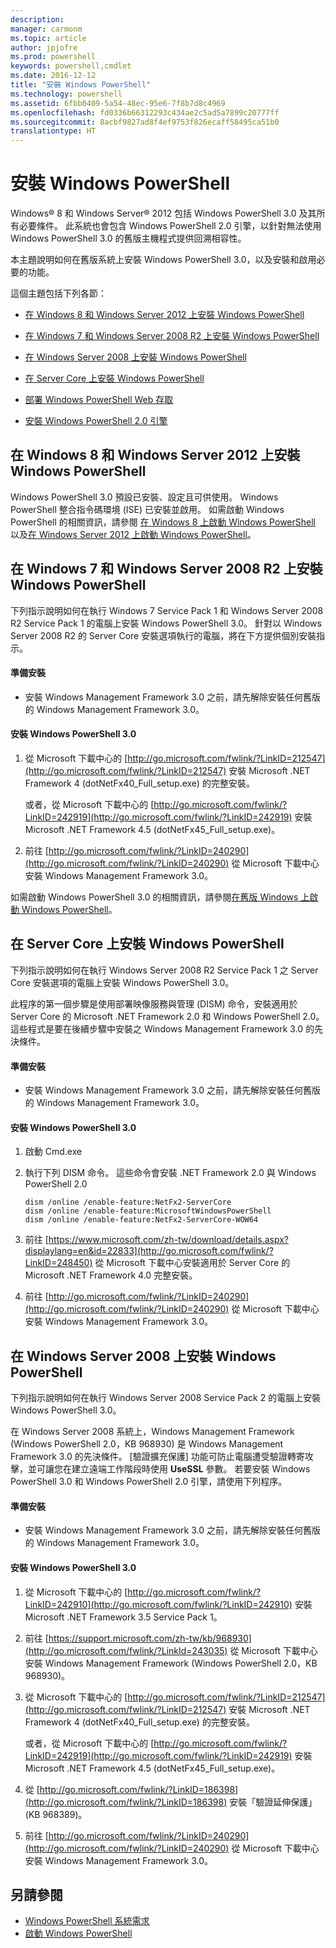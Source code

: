 ```yaml
---
description: 
manager: carmonm
ms.topic: article
author: jpjofre
ms.prod: powershell
keywords: powershell,cmdlet
ms.date: 2016-12-12
title: "安裝 Windows PowerShell"
ms.technology: powershell
ms.assetid: 6fbb0409-5a54-48ec-95e6-7f8b7d8c4969
ms.openlocfilehash: fd0336b66312293c434ae2c5ad5a7899c20777ff
ms.sourcegitcommit: 8acbf9827ad8f4ef9753f826ecaff58495ca51b0
translationtype: HT
---
```

# <a name="installing-windows-powershell"></a>安裝 Windows PowerShell
Windows® 8 和 Windows Server® 2012 包括 Windows PowerShell 3.0 及其所有必要條件。 此系統也會包含 Windows PowerShell 2.0 引擎，以針對無法使用 Windows PowerShell 3.0 的舊版主機程式提供回溯相容性。

本主題說明如何在舊版系統上安裝 Windows PowerShell 3.0，以及安裝和啟用必要的功能。

這個主題包括下列各節：

-   [在 Windows 8 和 Windows Server 2012 上安裝 Windows PowerShell](Installing-Windows-PowerShell.md#BKMK_InstallingOnWindows8andWindowsServer2012)

-   [在 Windows 7 和 Windows Server 2008 R2 上安裝 Windows PowerShell](Installing-Windows-PowerShell.md#BKMK_InstallingOnWindows7andWindowsServer2008R2)

-   [在 Windows Server 2008 上安裝 Windows PowerShell](Installing-Windows-PowerShell.md#BKMK_InstallingOnWindowsServer2008LH)

-   [在 Server Core 上安裝 Windows PowerShell](Installing-Windows-PowerShell.md#BKMK_InstallingOnServerCore)

-   [部署 Windows PowerShell Web 存取](https://technet.microsoft.com/en-us/library/639d0eff-98a3-4124-b52c-26921ebd98b0)

-   [安裝 Windows PowerShell 2.0 引擎](Installing-the-Windows-PowerShell-2.0-Engine.md)

## <a name="a-namebkmkinstallingonwindows8andwindowsserver2012ainstalling-windows-powershell-on-windows-8-and-windows-server-2012"></a><a name="BKMK_InstallingOnWindows8andWindowsServer2012"></a>在 Windows 8 和 Windows Server 2012 上安裝 Windows PowerShell
Windows PowerShell 3.0 預設已安裝、設定且可供使用。 Windows PowerShell 整合指令碼環境 (ISE) 已安裝並啟用。 如需啟動 Windows PowerShell 的相關資訊，請參閱 [在 Windows 8 上啟動 Windows PowerShell](https://technet.microsoft.com/en-us/library/d7be1668-8617-4890-ad90-dd9765fbd2c3) 以及[在 Windows Server 2012 上啟動 Windows PowerShell](https://technet.microsoft.com/library/hh831491.aspx#BKMK_powershell)。

## <a name="a-namebkmkinstallingonwindows7andwindowsserver2008r2ainstalling-windows-powershell-on-windows-7-and-windows-server-2008-r2"></a><a name="BKMK_InstallingOnWindows7andWindowsServer2008R2"></a>在 Windows 7 和 Windows Server 2008 R2 上安裝 Windows PowerShell
下列指示說明如何在執行 Windows 7 Service Pack 1 和 Windows Server 2008 R2 Service Pack 1 的電腦上安裝 Windows PowerShell 3.0。 針對以 Windows Server 2008 R2 的 Server Core 安裝選項執行的電腦，將在下方提供個別安裝指示。

#### <a name="getting-ready-to-install"></a>準備安裝

-   安裝 Windows Management Framework 3.0 之前，請先解除安裝任何舊版的 Windows Management Framework 3.0。

#### <a name="to-install-windows-powershell-30"></a>安裝 Windows PowerShell 3.0

1.  從 Microsoft 下載中心的 [http://go.microsoft.com/fwlink/?LinkID=212547](http://go.microsoft.com/fwlink/?LinkID=212547) 安裝 Microsoft .NET Framework 4 (dotNetFx40_Full_setup.exe) 的完整安裝。

    或者，從 Microsoft 下載中心的 [http://go.microsoft.com/fwlink/?LinkID=242919](http://go.microsoft.com/fwlink/?LinkID=242919) 安裝 Microsoft .NET Framework 4.5 (dotNetFx45_Full_setup.exe)。

2.  前往 [http://go.microsoft.com/fwlink/?LinkID=240290](http://go.microsoft.com/fwlink/?LinkID=240290) 從 Microsoft 下載中心安裝 Windows Management Framework 3.0。

如需啟動 Windows PowerShell 3.0 的相關資訊，請參閱[在舊版 Windows 上啟動 Windows PowerShell](Starting-Windows-PowerShell-on-Earlier-Versions-of-Windows.md)。

## <a name="a-namebkmkinstallingonservercoreainstalling-windows-powershell-on-server-core"></a><a name="BKMK_InstallingOnServerCore"></a>在 Server Core 上安裝 Windows PowerShell
下列指示說明如何在執行 Windows Server 2008 R2 Service Pack 1 之 Server Core 安裝選項的電腦上安裝 Windows PowerShell 3.0。

此程序的第一個步驟是使用部署映像服務與管理 (DISM) 命令，安裝適用於 Server Core 的 Microsoft .NET Framework 2.0 和 Windows PowerShell 2.0。 這些程式是要在後續步驟中安裝之 Windows Management Framework 3.0 的先決條件。

#### <a name="getting-ready-to-install"></a>準備安裝

-   安裝 Windows Management Framework 3.0 之前，請先解除安裝任何舊版的 Windows Management Framework 3.0。

#### <a name="to-install-windows-powershell-30"></a>安裝 Windows PowerShell 3.0

1.  啟動 Cmd.exe

2.  執行下列 DISM 命令。 這些命令會安裝 .NET Framework 2.0 與 Windows PowerShell 2.0

    ```
    dism /online /enable-feature:NetFx2-ServerCore
    dism /online /enable-feature:MicrosoftWindowsPowerShell
    dism /online /enable-feature:NetFx2-ServerCore-WOW64
    ```

3.  前往 [https://www.microsoft.com/zh-tw/download/details.aspx?displaylang=en&id=22833](http://go.microsoft.com/fwlink/?LinkID=248450) 從 Microsoft 下載中心安裝適用於 Server Core 的 Microsoft .NET Framework 4.0 完整安裝。

4.  前往 [http://go.microsoft.com/fwlink/?LinkID=240290](http://go.microsoft.com/fwlink/?LinkID=240290) 從 Microsoft 下載中心安裝 Windows Management Framework 3.0。

## <a name="a-namebkmkinstallingonwindowsserver2008lhainstalling-windows-powershell-on-windows-server-2008"></a><a name="BKMK_InstallingOnWindowsServer2008LH"></a>在 Windows Server 2008 上安裝 Windows PowerShell
下列指示說明如何在執行 Windows Server 2008 Service Pack 2 的電腦上安裝 Windows PowerShell 3.0。

在 Windows Server 2008 系統上，Windows Management Framework (Windows PowerShell 2.0，KB 968930) 是 Windows Management Framework 3.0 的先決條件。 [驗證擴充保護] 功能可防止電腦遭受驗證轉寄攻擊，並可讓您在建立遠端工作階段時使用 **UseSSL** 參數。 若要安裝 Windows PowerShell 3.0 和 Windows PowerShell 2.0 引擎，請使用下列程序。

#### <a name="getting-ready-to-install"></a>準備安裝

-   安裝 Windows Management Framework 3.0 之前，請先解除安裝任何舊版的 Windows Management Framework 3.0。

#### <a name="to-install-windows-powershell-30"></a>安裝 Windows PowerShell 3.0

1.  從 Microsoft 下載中心的 [http://go.microsoft.com/fwlink/?LinkID=242910](http://go.microsoft.com/fwlink/?LinkID=242910) 安裝 Microsoft .NET Framework 3.5 Service Pack 1。

2.  前往 [https://support.microsoft.com/zh-tw/kb/968930](http://go.microsoft.com/fwlink/?LinkId=243035) 從 Microsoft 下載中心安裝 Windows Management Framework (Windows PowerShell 2.0，KB 968930)。

3.  從 Microsoft 下載中心的 [http://go.microsoft.com/fwlink/?LinkID=212547](http://go.microsoft.com/fwlink/?LinkID=212547) 安裝 Microsoft .NET Framework 4 (dotNetFx40_Full_setup.exe) 的完整安裝。

    或者，從 Microsoft 下載中心的 [http://go.microsoft.com/fwlink/?LinkID=242919](http://go.microsoft.com/fwlink/?LinkID=242919) 安裝 Microsoft .NET Framework 4.5 (dotNetFx45_Full_setup.exe)。

4.  從 [http://go.microsoft.com/fwlink/?LinkID=186398](http://go.microsoft.com/fwlink/?LinkID=186398) 安裝「驗證延伸保護」(KB 968389)。

5.  前往 [http://go.microsoft.com/fwlink/?LinkID=240290](http://go.microsoft.com/fwlink/?LinkID=240290) 從 Microsoft 下載中心安裝 Windows Management Framework 3.0。

## <a name="see-also"></a>另請參閱
- [Windows PowerShell 系統需求](Windows-PowerShell-System-Requirements.md)
- [啟動 Windows PowerShell](https://technet.microsoft.com/en-us/library/8ec8c2d7-8e7c-4722-a3d2-498fe5739a8e)


